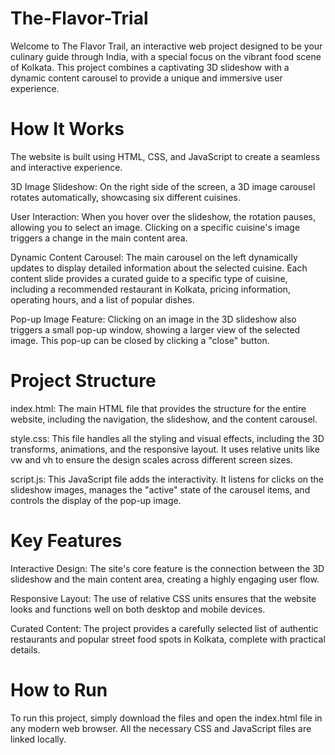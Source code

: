 # The-Flavor-Trial
Welcome to The Flavor Trail, an interactive web project designed to be your culinary guide through India, with a special focus on the vibrant food scene of Kolkata. This project combines a captivating 3D slideshow with a dynamic content carousel to provide a unique and immersive user experience.

# How It Works
The website is built using HTML, CSS, and JavaScript to create a seamless and interactive experience.

3D Image Slideshow: On the right side of the screen, a 3D image carousel rotates automatically, showcasing six different cuisines.

User Interaction: When you hover over the slideshow, the rotation pauses, allowing you to select an image. Clicking on a specific cuisine's image triggers a change in the main content area.

Dynamic Content Carousel: The main carousel on the left dynamically updates to display detailed information about the selected cuisine. Each content slide provides a curated guide to a specific type of cuisine, including a recommended restaurant in Kolkata, pricing information, operating hours, and a list of popular dishes.

Pop-up Image Feature: Clicking on an image in the 3D slideshow also triggers a small pop-up window, showing a larger view of the selected image. This pop-up can be closed by clicking a "close" button.

# Project Structure
index.html: The main HTML file that provides the structure for the entire website, including the navigation, the slideshow, and the content carousel.

style.css: This file handles all the styling and visual effects, including the 3D transforms, animations, and the responsive layout. It uses relative units like vw and vh to ensure the design scales across different screen sizes.

script.js: This JavaScript file adds the interactivity. It listens for clicks on the slideshow images, manages the "active" state of the carousel items, and controls the display of the pop-up image.

# Key Features
Interactive Design: The site's core feature is the connection between the 3D slideshow and the main content area, creating a highly engaging user flow.

Responsive Layout: The use of relative CSS units ensures that the website looks and functions well on both desktop and mobile devices.

Curated Content: The project provides a carefully selected list of authentic restaurants and popular street food spots in Kolkata, complete with practical details.

# How to Run
To run this project, simply download the files and open the index.html file in any modern web browser. All the necessary CSS and JavaScript files are linked locally.
